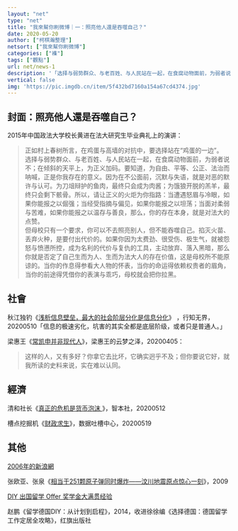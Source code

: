 ```yaml
---
layout: "net"
type: "net"
title: "我來幫你刷微博｜一：照亮他人還是吞噬自己？"
date: 2020-05-20
author: ["柯棋瀚整理"]
netsort: ["我來幫你刷微博"]
categories: ["襍"]
tags: ["觀點"]
url: net/news-1
description: '「选择与弱势群众、与老百姓、与人民站在一起，在食腐动物面前，为弱者说不；在倾斜的天平上，为正义加码。要知道，为自由、平等、公正、法治而呐喊，正是你我存在的意义。」【目錄】封面：照亮他人還是吞噬自己；社會；經濟；其他。'
vertical: false
img: 'https://pic.imgdb.cn/item/5f432bd7160a154a67cd4374.jpg'
---
```


## 封面：照亮他人還是吞噬自己？

2015年中国政法大学校长黄进在法大研究生毕业典礼上的演讲：

> 正如村上春树所言，在鸡蛋与高墙的对抗中，要选择站在“鸡蛋的一边”。  选择与弱势群众、与老百姓、与人民站在一起，在食腐动物面前，为弱者说不；在倾斜的天平上，为正义加码。要知道，为自由、平等、公正、法治而呐喊，正是你我存在的意义。因为在不公面前，沉默与失语，就是对恶的默许与认可。为刀俎辩护的鱼肉，最终只会成为肉酱；为饿狼开脱的羔羊，最终只会剩下骸骨。所以，请让正义的火炬为你指路：当遭遇怒眉与冷眼，如果你能报之以倔强；当经受指摘与偏见，如果你能报之以坦荡；当面对柔弱与苦难，如果你能报之以温存与善良，那么，你的存在本身，就是对法大的点赞。   
> 但母校只有一个要求，你可以不去照亮别人，但不能吞噬自己。掐灭火苗、丢弃火种，是要付出代价的。如果你因为太费劲、很受伤、极生气，就被怨怒与愤懑所控，成为名利的代价与复仇的工具，主动放弃、落入黑暗，那么你就是否定了自己生而为人、生而为法大人的存在价值，这是母校所不能原谅的。当你的作息得参看大人物的怀表，当你的命运得依赖权贵者的眉角，当你的前途得凭借你的表演与乖巧，母校就会把你拉黑。

## 社會

秋江独钓《[浅析信息壁垒，最大的社会阶层分化是信息分化](https://mp.weixin.qq.com/s/HlsiG9UQUM6TEQGtNdeh_Q)》 ，行知无界，20200510「信息的极速劣化，坑害的其实全都是底层阶级，或者只是普通人。」

梁惠王《[常凯申并非现代人](https://mp.weixin.qq.com/s/5IHD9Z04bgKsFgNUQfsD9g)》，梁惠王的云梦之泽，20200405：

> 这样的人，又有多好？你拿它去比坏，它确实迥乎不及；但你要说它好，就我所读的史料来说，实在难以认同。

## 經濟

清和社长《[真正的危机是货币泡沫 ](https://mp.weixin.qq.com/s/-Erwbx_HoQ7COfkEkUuZug)》，智本社，20200512

槽点挖掘机《[财政求生](https://mp.weixin.qq.com/s/gn28B86figP7owEo0JHETA)》，数据吐槽中心，20200519

## 其他

[2006年的新浪網](https://city.finance.sina.com.cn/city/2006-10-18/75340.html)

张欧亚、张泉《[相当于251颗原子弹同时爆炸——汶川地震原点惊心一刻](https://mp.weixin.qq.com/s/Cl-jrsvrRlhPd78txhM8bA)》，2009

[DIY 出国留学 Offer 奖学金大满贯经验](https://sspai.com/post/59495)

赵鹏《留学德国DIY：从计划到启程》，2014，收进徐徐编《选择德国：德国留学工作定居全攻略》，红旗出版社